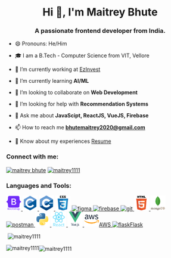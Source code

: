 <h1 align="center">Hi 👋, I'm Maitrey Bhute</h1>
<h3 align="center">A passionate frontend developer from India.</h3>

- 😄 Pronouns: He/Him

- 🎓 I am a B.Tech - Computer Science from VIT, Vellore

- 🔭 I’m currently working at [EzInvest](https://ezinvest-web-dev.onrender.com/)

- 🌱 I’m currently learning **AI/ML**

- 👯 I’m looking to collaborate on **Web Development**

- 🤝 I’m looking for help with **Recommendation Systems**

- 💬 Ask me about **JavaScipt, ReactJS, VueJS, Firebase**

- 📫 How to reach me **bhutemaitrey2020@gmail.com**

- 📄 Know about my experiences [Resume](https://drive.google.com/file/d/1fjuGg5QiPMWCd2ds-uHi9KOGuNcAygIc/view?usp=sharing)

<h3 align="left">Connect with me:</h3>
<p align="left">
<a href="https://linkedin.com/in/maitrey bhute" target="blank"><img align="center" src="https://raw.githubusercontent.com/rahuldkjain/github-profile-readme-generator/master/src/images/icons/Social/linked-in-alt.svg" alt="maitrey bhute" height="30" width="40" /></a>
<a href="https://www.leetcode.com/maitrey1111" target="blank"><img align="center" src="https://raw.githubusercontent.com/rahuldkjain/github-profile-readme-generator/master/src/images/icons/Social/leet-code.svg" alt="maitrey1111" height="30" width="40" /></a>
</p>

<h3 align="left">Languages and Tools:</h3>
<p align="left"> </a> 
  <a href="https://getbootstrap.com" target="_blank" rel="noreferrer"> <img src="https://raw.githubusercontent.com/devicons/devicon/master/icons/bootstrap/bootstrap-plain-wordmark.svg" alt="bootstrap" width="40" height="40"/> </a> <a href="https://www.cprogramming.com/" target="_blank" rel="noreferrer"> <img src="https://raw.githubusercontent.com/devicons/devicon/master/icons/c/c-original.svg" alt="c" width="40" height="40"/> </a> <a href="https://www.w3schools.com/cpp/" target="_blank" rel="noreferrer"> <img src="https://raw.githubusercontent.com/devicons/devicon/master/icons/cplusplus/cplusplus-original.svg" alt="cplusplus" width="40" height="40"/> </a> <a href="https://www.w3schools.com/css/" target="_blank" rel="noreferrer"> <img src="https://raw.githubusercontent.com/devicons/devicon/master/icons/css3/css3-original-wordmark.svg" alt="css3" width="40" height="40"/> </a> <a href="https://www.figma.com/" target="_blank" rel="noreferrer"> <img src="https://www.vectorlogo.zone/logos/figma/figma-icon.svg" alt="figma" width="40" height="40"/> </a> <a href="https://firebase.google.com/" target="_blank" rel="noreferrer"> <img src="https://www.vectorlogo.zone/logos/firebase/firebase-icon.svg" alt="firebase" width="40" height="40"/> </a>  <a href="https://git-scm.com/" target="_blank" rel="noreferrer"> <img src="https://www.vectorlogo.zone/logos/git-scm/git-scm-icon.svg" alt="git" width="40" height="40"/> </a> <a href="https://www.w3.org/html/" target="_blank" rel="noreferrer"> <img src="https://raw.githubusercontent.com/devicons/devicon/master/icons/html5/html5-original-wordmark.svg" alt="html5" width="40" height="40"/> </a> <a href="https://www.mongodb.com/" target="_blank" rel="noreferrer"> <img src="https://raw.githubusercontent.com/devicons/devicon/master/icons/mongodb/mongodb-original-wordmark.svg" alt="mongodb" width="40" height="40"/> </a> <a href="https://postman.com" target="_blank" rel="noreferrer"> <img src="https://www.vectorlogo.zone/logos/getpostman/getpostman-icon.svg" alt="postman" width="40" height="40"/> </a> <a href="https://www.python.org" target="_blank" rel="noreferrer"> <img src="https://raw.githubusercontent.com/devicons/devicon/master/icons/python/python-original.svg" alt="python" width="40" height="40"/> </a> <a href="https://reactjs.org/" target="_blank" rel="noreferrer"> <img src="https://raw.githubusercontent.com/devicons/devicon/master/icons/react/react-original-wordmark.svg" alt="react" width="40" height="40"/> </a> <a href="https://vuejs.org/" target="_blank" rel="noreferrer"> <img src="https://raw.githubusercontent.com/devicons/devicon/master/icons/vuejs/vuejs-original-wordmark.svg" alt="vuejs" width="40" height="40"/> </a> 
<a href="https://aws.amazon.com" target="_blank" rel="noreferrer"> <img src="https://raw.githubusercontent.com/devicons/devicon/master/icons/amazonwebservices/amazonwebservices-original-wordmark.svg" alt="aws" width="40" height="40">AWS<img/>
<a href="https://flask.palletsprojects.com/" target="_blank" rel="noreferrer"> <img src="https://www.vectorlogo.zone/logos/pocoo_flask/pocoo_flask-icon.svg" alt="flask" width="40" height="40">Flask<img/> </a>
</p>


<p>&nbsp;<img align="center" src="https://github-readme-stats.vercel.app/api?username=maitrey1111&show_icons=true&locale=en" alt="maitrey1111" /></p>
<p><img align="left" src="https://github-readme-stats.vercel.app/api/top-langs?username=maitrey1111&show_icons=true&locale=en&layout=compact" alt="maitrey1111" /></p>
<p><img align="center" src="https://github-readme-streak-stats.herokuapp.com/?user=maitrey1111&" alt="maitrey1111" /></p>




